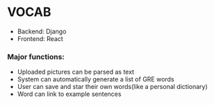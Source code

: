 # VOCAB

- Backend: Django
- Frontend: React

### Major functions:

- Uploaded pictures can be parsed as text
- System can automatically generate a list of GRE words
- User can save and star their own words(like a personal dictionary)
- Word can link to example sentences

